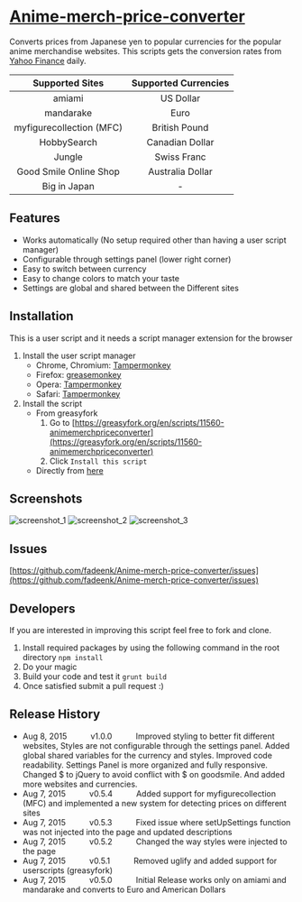 # [Anime-merch-price-converter](https://github.com/fadeenk/Anime-merch-price-converter)
Converts prices from Japanese yen to popular currencies for the popular anime merchandise websites. This scripts gets the conversion rates from [Yahoo Finance](https://finance.yahoo.com) daily.

|Supported Sites|Supported Currencies
|:-:|:-:
|amiami|US Dollar
|mandarake|Euro
|myfigurecollection (MFC)|British Pound
|HobbySearch|Canadian Dollar
|Jungle|Swiss Franc
|Good Smile Online Shop|Australia Dollar
|Big in Japan|-

## Features
* Works automatically (No setup required other than having a user script manager)
* Configurable through settings panel (lower right corner)
* Easy to switch between currency
* Easy to change colors to match your taste
* Settings are global and shared between the Different sites

## Installation
This is a user script and it needs a script manager extension for the browser

1. Install the user script manager
    * Chrome, Chromium: [Tampermonkey](https://chrome.google.com/webstore/detail/tampermonkey/dhdgffkkebhmkfjojejmpbldmpobfkfo)
    * Firefox: [greasemonkey](https://addons.mozilla.org/zh-TW/firefox/addon/greasemonkey/)
    * Opera: [Tampermonkey](https://addons.opera.com/zh-tw/extensions/details/tampermonkey-beta/?display=en)
    * Safari: [Tampermonkey](https://tampermonkey.net)
2. Install the script
	- From greasyfork
		1. Go to [https://greasyfork.org/en/scripts/11560-animemerchpriceconverter](https://greasyfork.org/en/scripts/11560-animemerchpriceconverter)
		2. Click `Install this script`
	- Directly from [here](https://github.com/fadeenk/Anime-merch-price-converter/raw/master/dist/AMPC.user.js)

## Screenshots

![screenshot_1](http://i.imgur.com/SETTxux.png)
![screenshot_2](http://i.imgur.com/HEm2RaY.jpg)
![screenshot_3](http://i.imgur.com/VjTkEDh.png)

## Issues

[https://github.com/fadeenk/Anime-merch-price-converter/issues](https://github.com/fadeenk/Anime-merch-price-converter/issues)

## Developers
If you are interested in improving this script feel free to fork and clone.

1. Install required packages by using the following command in the root directory  `npm install`
2. Do your magic
3. Build your code and test it `grunt build`
4. Once satisfied submit a pull request :)

## Release History
* Aug 8, 2015   v1.0.0   Improved styling to better fit different websites, Styles are not configurable through the settings panel. Added global shared variables for the currency and styles. Improved code readability. Settings Panel is more organized and fully responsive. Changed $ to jQuery to avoid conflict with $ on goodsmile. And added more websites and currencies.
* Aug 7, 2015   v0.5.4   Added support for myfigurecollection (MFC) and implemented a new system for detecting prices on different sites
* Aug 7, 2015   v0.5.3   Fixed issue where setUpSettings function was not injected into the page and updated descriptions
* Aug 7, 2015   v0.5.2   Changed the way styles were injected to the page
* Aug 7, 2015   v0.5.1   Removed uglify and added support for userscripts (greasyfork)
* Aug 7, 2015   v0.5.0   Initial Release works only on amiami and mandarake and converts to Euro and American Dollars

